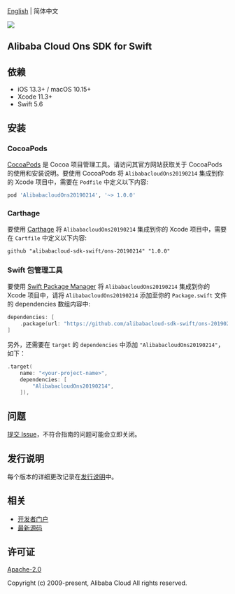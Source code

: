 [English](README.md) | 简体中文

![](https://aliyunsdk-pages.alicdn.com/icons/AlibabaCloud.svg)

## Alibaba Cloud Ons SDK for Swift

## 依赖

- iOS 13.3+ / macOS 10.15+
- Xcode 11.3+
- Swift 5.6

## 安装

### CocoaPods

[CocoaPods](https://cocoapods.org) 是 Cocoa 项目管理工具。请访问其官方网站获取关于 CocoaPods 的使用和安装说明。要使用 CocoaPods 将 `AlibabacloudOns20190214` 集成到你的 Xcode 项目中，需要在 `Podfile` 中定义以下内容:

```ruby
pod 'AlibabacloudOns20190214', '~> 1.0.0'
```

### Carthage

要使用 [Carthage](https://github.com/Carthage/Carthage) 将 `AlibabacloudOns20190214` 集成到你的 Xcode 项目中，需要在 `Cartfile` 中定义以下内容:

```ogdl
github "alibabacloud-sdk-swift/ons-20190214" "1.0.0"
```

### Swift 包管理工具

要使用 [Swift Package Manager](https://swift.org/package-manager/) 将 `AlibabacloudOns20190214` 集成到你的 Xcode 项目中，请将 `AlibabacloudOns20190214` 添加至你的 `Package.swift` 文件的 dependencies 数组内容中:

```swift
dependencies: [
    .package(url: "https://github.com/alibabacloud-sdk-swift/ons-20190214.git", from: "1.0.0")
]
```

另外，还需要在 `target` 的 `dependencies` 中添加 `"AlibabacloudOns20190214"`，如下：

```swift
.target(
    name: "<your-project-name>",
    dependencies: [
        "AlibabacloudOns20190214",
    ]),
```

## 问题

[提交 Issue](https://github.com/alibabacloud-sdk-swift/ons-20190214/issues/new)，不符合指南的问题可能会立即关闭。

## 发行说明

每个版本的详细更改记录在[发行说明](./ChangeLog.txt)中。

## 相关

* [开发者门户](https://next.api.aliyun.com/home)
* [最新源码](https://github.com/alibabacloud-sdk-swift/ons-20190214)

## 许可证

[Apache-2.0](http://www.apache.org/licenses/LICENSE-2.0)

Copyright (c) 2009-present, Alibaba Cloud All rights reserved.
